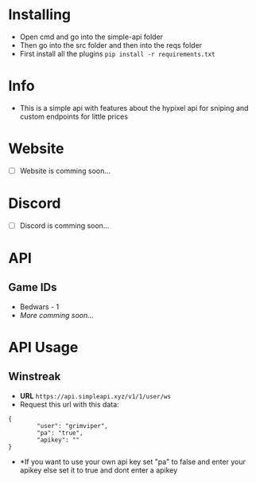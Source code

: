 # Installing
- Open cmd and go into the simple-api folder
- Then go into the src folder and then into the reqs folder
- First install all the plugins `pip install -r requirements.txt`

# Info
- This is a simple api with features about the hypixel api for sniping and custom endpoints for little prices

# Website
- [ ] Website is comming soon...

# Discord
- [ ] Discord is comming soon...

# API

## Game IDs
- Bedwars - 1
- *More comming soon...*

# API Usage

## Winstreak
- **URL** `https://api.simpleapi.xyz/v1/1/user/ws`
- Request this url with this data:
```
{
        "user": "grimviper",
        "pa": "true",
        "apikey": ""
}
```
- *If you want to use your own api key set "pa" to false and enter your apikey else set it to true and dont enter a apikey
